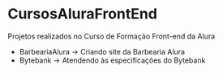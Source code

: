 # CursosAluraFrontEnd
Projetos realizados no Curso de Formação Front-end da Alura

<ul>
  <li>BarbeariaAlura  ->  Criando site da Barbearia Alura</li>
  <li>Bytebank  ->  Atendendo às especificações do Bytebank</li>
</ul>
